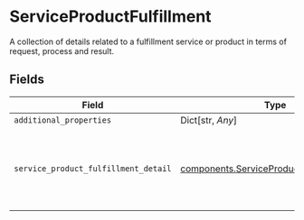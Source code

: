 # ServiceProductFulfillment

A collection of details related to a fulfillment service or product in terms of request, process and result.


## Fields

| Field                                                                                                    | Type                                                                                                     | Required                                                                                                 | Description                                                                                              |
| -------------------------------------------------------------------------------------------------------- | -------------------------------------------------------------------------------------------------------- | -------------------------------------------------------------------------------------------------------- | -------------------------------------------------------------------------------------------------------- |
| `additional_properties`                                                                                  | Dict[str, *Any*]                                                                                         | :heavy_minus_sign:                                                                                       | N/A                                                                                                      |
| `service_product_fulfillment_detail`                                                                     | [components.ServiceProductFulfillmentDetail](../../models/components/serviceproductfulfillmentdetail.md) | :heavy_check_mark:                                                                                       | Documentation not found in the MISMO model viewer and not provided by Freddie Mac.                       |
